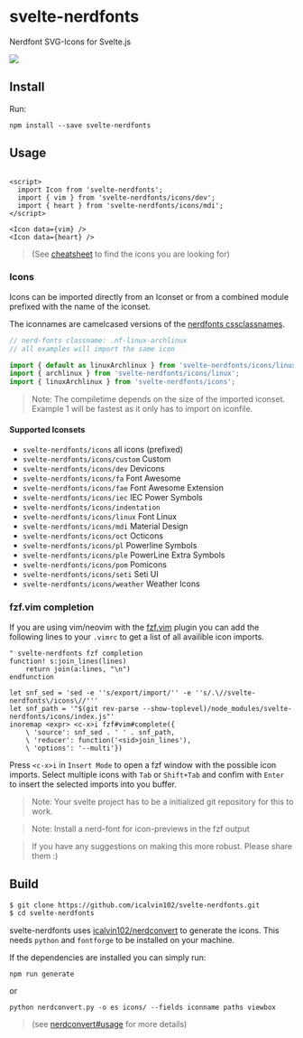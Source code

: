svelte-nerdfonts
================

Nerdfont SVG-Icons for Svelte.js

![](https://raw.githubusercontent.com/icalvin102/svelte-nerdfonts/master/demo/public/usage-general.gif)

Install
-------

Run: 

`npm install --save svelte-nerdfonts`


Usage
-----

``` svelte

<script>
  import Icon from 'svelte-nerdfonts';
  import { vim } from 'svelte-nerdfonts/icons/dev';
  import { heart } from 'svelte-nerdfonts/icons/mdi';
</script>

<Icon data={vim} />
<Icon data={heart} />

```

> (See [cheatsheet](https://icalvin102.github.io/svelte-nerdfonts/)
> to find the icons you are looking for)

### Icons

Icons can be imported directly from an Iconset or from a combined
module prefixed with the name of the iconset.

The iconnames are camelcased versions of the
[nerdfonts cssclassnames](https://www.nerdfonts.com/cheat-sheet).


``` js
// nerd-fonts classname: .nf-linux-archlinux
// all examples will import the same icon

import { default as linuxArchlinux } from 'svelte-nerdfonts/icons/linux/archlinux';
import { archlinux } from 'svelte-nerdfonts/icons/linux';
import { linuxArchlinux } from 'svelte-nerdfonts/icons';

```

> Note: The compiletime depends on the size of the imported iconset.
> Example 1 will be fastest as it only has to import on iconfile.

#### Supported Iconsets

* `svelte-nerdfonts/icons` all icons (prefixed)
* `svelte-nerdfonts/icons/custom` Custom
* `svelte-nerdfonts/icons/dev` Devicons
* `svelte-nerdfonts/icons/fa` Font Awesome
* `svelte-nerdfonts/icons/fae` Font Awesome Extension
* `svelte-nerdfonts/icons/iec` IEC Power Symbols
* `svelte-nerdfonts/icons/indentation`
* `svelte-nerdfonts/icons/linux` Font Linux
* `svelte-nerdfonts/icons/mdi` Material Design
* `svelte-nerdfonts/icons/oct` Octicons
* `svelte-nerdfonts/icons/pl` Powerline Symbols
* `svelte-nerdfonts/icons/ple` PowerLine Extra Symbols
* `svelte-nerdfonts/icons/pom` Pomicons
* `svelte-nerdfonts/icons/seti` Seti UI
* `svelte-nerdfonts/icons/weather` Weather Icons


### fzf.vim completion


If you are using vim/neovim with the
[fzf.vim](https://github.com/junegunn/fzf.vim) plugin 
you can add the following lines to your `.vimrc` to get
a list of all availible icon imports. 

``` vim
" svelte-nerdfonts fzf completion
function! s:join_lines(lines)
    return join(a:lines, "\n") 
endfunction

let snf_sed = 'sed -e ''s/export/import/'' -e ''s/.\//svelte-nerdfonts\/icons\//''' 
let snf_path = '"$(git rev-parse --show-toplevel)/node_modules/svelte-nerdfonts/icons/index.js"'
inoremap <expr> <c-x>i fzf#vim#complete({
    \ 'source': snf_sed . ' ' . snf_path,
    \ 'reducer': function('<sid>join_lines'),
    \ 'options': '--multi'})
```

Press `<c-x>i` in `Insert Mode` to open a fzf window with the possible
icon imports. Select multiple icons with `Tab` or `Shift+Tab` and 
confim with `Enter` to insert the selected imports into you buffer.

> Note: Your svelte project has to be a initialized git repository
> for this to work. 

> Note: Install a nerd-font for icon-previews in the fzf output 

> If you have any suggestions on making this more robust. 
> Please share them :)


Build
-----


``` bash
$ git clone https://github.com/icalvin102/svelte-nerdfonts.git
$ cd svelte-nerdfonts
```

svelte-nerdfonts uses [icalvin102/nerdconvert](https://github.com/icalvin102/nerdconvert)
to generate the icons. This needs `python` and `fontforge` to be installed
on your machine. 

If the dependencies are installed you can simply run:

```
npm run generate
```
or
```
python nerdconvert.py -o es icons/ --fields iconname paths viewbox
```

> (see [nerdconvert#usage](https://github.com/icalvin102/nerdconvert#usage)
> for more details)
